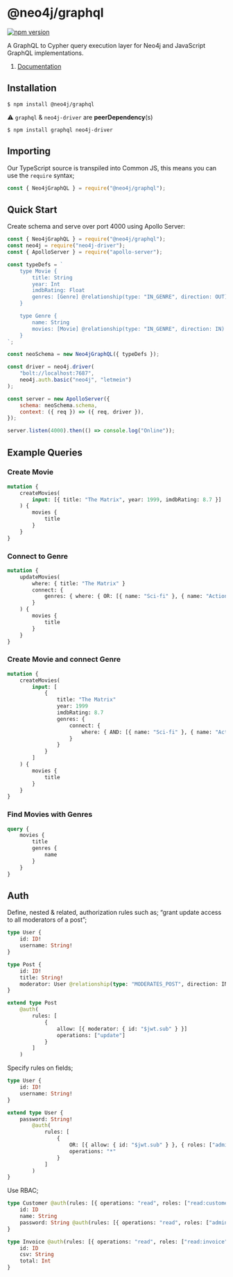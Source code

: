 # @neo4j/graphql

[![npm version](https://badge.fury.io/js/%40neo4j%2Fgraphql.svg)](https://badge.fury.io/js/%40neo4j%2Fgraphql)

A GraphQL to Cypher query execution layer for Neo4j and JavaScript GraphQL implementations.

1. [Documentation](https://github.com/neo4j/graphql-tracker-temp/tree/master/docs/index.adoc)

## Installation

```
$ npm install @neo4j/graphql
```

⚠ `graphql` & `neo4j-driver` are **peerDependency**(s)

```
$ npm install graphql neo4j-driver
```

## Importing

Our TypeScript source is transpiled into Common JS, this means you can use the `require` syntax;

```js
const { Neo4jGraphQL } = require("@neo4j/graphql");
```

## Quick Start

Create schema and serve over port 4000 using Apollo Server:

```js
const { Neo4jGraphQL } = require("@neo4j/graphql");
const neo4j = require("neo4j-driver");
const { ApolloServer } = require("apollo-server");

const typeDefs = `
    type Movie {
        title: String
        year: Int
        imdbRating: Float
        genres: [Genre] @relationship(type: "IN_GENRE", direction: OUT)
    }

    type Genre {
        name: String
        movies: [Movie] @relationship(type: "IN_GENRE", direction: IN)
    }
`;

const neoSchema = new Neo4jGraphQL({ typeDefs });

const driver = neo4j.driver(
    "bolt://localhost:7687",
    neo4j.auth.basic("neo4j", "letmein")
);

const server = new ApolloServer({
    schema: neoSchema.schema,
    context: ({ req }) => ({ req, driver }),
});

server.listen(4000).then(() => console.log("Online"));
```

## Example Queries

### Create Movie

```graphql
mutation {
    createMovies(
        input: [{ title: "The Matrix", year: 1999, imdbRating: 8.7 }]
    ) {
        movies {
            title
        }
    }
}
```

### Connect to Genre

```graphql
mutation {
    updateMovies(
        where: { title: "The Matrix" }
        connect: {
            genres: { where: { OR: [{ name: "Sci-fi" }, { name: "Action" }] } }
        }
    ) {
        movies {
            title
        }
    }
}
```

### Create Movie and connect Genre

```graphql
mutation {
    createMovies(
        input: [
            {
                title: "The Matrix"
                year: 1999
                imdbRating: 8.7
                genres: {
                    connect: {
                        where: { AND: [{ name: "Sci-fi" }, { name: "Action" }] }
                    }
                }
            }
        ]
    ) {
        movies {
            title
        }
    }
}
```

### Find Movies with Genres

```graphql
query {
    movies {
        title
        genres {
            name
        }
    }
}
```

## Auth

Define, nested & related, authorization rules such as; “grant update access to all moderators of a post”;

```graphql
type User {
    id: ID!
    username: String!
}

type Post {
    id: ID!
    title: String!
    moderator: User @relationship(type: "MODERATES_POST", direction: IN)
}

extend type Post
    @auth(
        rules: [
            {
                allow: [{ moderator: { id: "$jwt.sub" } }]
                operations: ["update"]
            }
        ]
    )
```

Specify rules on fields;

```graphql
type User {
    id: ID!
    username: String!
}

extend type User {
    password: String!
        @auth(
            rules: [
                {
                    OR: [{ allow: { id: "$jwt.sub" } }, { roles: ["admin"] }]
                    operations: "*"
                }
            ]
        )
}
```

Use RBAC;

```graphql
type Customer @auth(rules: [{ operations: "read", roles: ["read:customer"] }]) {
    id: ID
    name: String
    password: String @auth(rules: [{ operations: "read", roles: ["admin"] }])
}

type Invoice @auth(rules: [{ operations: "read", roles: ["read:invoice"] }]) {
    id: ID
    csv: String
    total: Int
}
```
